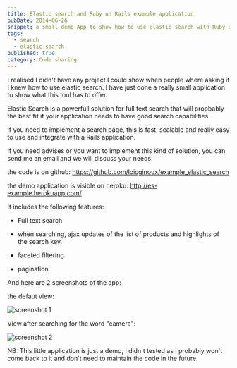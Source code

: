 ```yaml
---
title: Elastic search and Ruby on Rails example application
pubDate: 2014-06-26
snippet: a small demo App to show how to use elastic search with Ruby on Rails
tags:
  - search
  - elastic-search
published: true
category: Code sharing
---
```

I realised I didn't have any project I could show when people where asking if I knew how to use elastic search. I have just done a really small application to show what this tool has to offer.


Elastic Search is a powerfull solution for full text search that will propbably the best fit if your application needs to have good search capabilities.

If you need to implement a search page, this is fast, scalable and really easy to use and integrate with a Rails application.

If you need advises or you want to implement this kind of solution, you can send me an email and we will discuss your needs.



the code is on github: https://github.com/loicginoux/example_elastic_search

the demo application is visible on heroku: http://es-example.herokuapp.com/

It includes the following features:

*  Full text search

*  when searching, ajax updates of the list of products and highlights of the search key.

*  faceted filtering

*  pagination


And here are 2 screenshots of the app:

the defaut view:

![screenshot 1](/images/blog/elastic-search-app/products_catalog.png)

View after searching for the word "camera":

![screenshot 2](/images/blog/elastic-search-app/products_catalog_2.png)


NB: This little application is just a demo, I didn't tested as I probably won't come back to it and don't need to maintain the code in the future.

